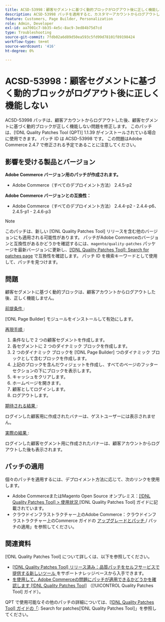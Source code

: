```yaml
---
title: ACSD-53998：顧客セグメントに基づく動的ブロックがログアウト後に正しく機能しない
description: ACSD-53998 パッチを適用すると、カスタマーアカウントからログアウトした後、カスタマーセグメントに基づく動的ブロックが正しく機能しないAdobe Commerceの問題を修正できます。
feature: Customers, Page Builder, Personalization
role: Admin, Developer
exl-id: aa7001c7-bb35-4e5c-8ac9-3ed84b75d7cd
type: Troubleshooting
source-git-commit: 7fdb02a6d89d50ea593c5fd99d78101f89198424
workflow-type: tm+mt
source-wordcount: '416'
ht-degree: 0%

---
```


# ACSD-53998：顧客セグメントに基づく動的ブロックがログアウト後に正しく機能しない

ACSD-53998 パッチは、顧客アカウントからログアウトした後、顧客セグメントに基づく動的ブロックが正しく機能しない問題を修正します。 このパッチは、[!DNL Quality Patches Tool (QPT)] 1.1.39 がインストールされている場合に使用できます。 パッチ ID は ACSD-53998 です。 この問題はAdobe Commerce 2.4.7 で修正される予定であることに注意してください。

## 影響を受ける製品とバージョン

**Adobe Commerce バージョン用のパッチが作成されます。**

* Adobe Commerce（すべてのデプロイメント方法） 2.4.5-p2

**Adobe Commerce バージョンとの互換性：**

* Adobe Commerce（すべてのデプロイメント方法） 2.4.4-p2 - 2.4.4-p6、2.4.5-p1 - 2.4.6-p3

>[!NOTE]
>
>このパッチは、新しい [!DNL Quality Patches Tool] リリースを含む他のバージョンにも適用される可能性があります。 パッチがAdobe Commerceのバージョンと互換性があるかどうかを確認するには、`magento/quality-patches` パッケージを最新バージョンに更新し、[[!DNL Quality Patches Tool]: Search for patches page](https://experienceleague.adobe.com/tools/commerce-quality-patches/index.html?lang=ja) で互換性を確認します。 パッチ ID を検索キーワードとして使用して、パッチを見つけます。

## 問題

顧客セグメントに基づく動的ブロックは、顧客アカウントからログアウトした後、正しく機能しません。

<u> 前提条件 </u>:

[!DNL Page Builder] モジュールをインストールして有効にします。

<u> 再現手順 </u>:

1. 条件なしで 2 つの顧客セグメントを作成します。
1. 各セグメントに 2 つのダイナミック ブロックを作成します。
1. 2 つのダイナミック ブロックを [!DNL Page Builder] つのダイナミック ブロックとして含むブロックを作成します。
1. 上記のブロックを含んだウィジェットを作成し、すべてのページのフッターセクションの下にブロックを表示します。
1. キャッシュをクリアします。
1. ホームページを開きます。
1. 顧客としてログインします。
1. ログアウトします。

<u> 期待される結果 </u>:

ログインした顧客用に作成されたバナーは、ゲストユーザーには表示されません。

<u> 実際の結果 </u>:

ログインした顧客セグメント用に作成されたバナーは、顧客アカウントからログアウトした後も表示されます。

## パッチの適用

個々のパッチを適用するには、デプロイメント方法に応じて、次のリンクを使用します。

* Adobe CommerceまたはMagento Open Source オンプレミス：[[!DNL Quality Patches Tool] > 使用状況 ](/help/tools/quality-patches-tool/usage.md) [!DNL Quality Patches Tool] ガイドに記載されています。
* クラウドインフラストラクチャー上のAdobe Commerce：クラウドインフラストラクチャー上のCommerce ガイドの [ アップグレードとパッチ ](https://experienceleague.adobe.com/docs/commerce-cloud-service/user-guide/develop/upgrade/apply-patches.html?lang=ja)/ パッチの適用」を参照してください。

## 関連資料

[!DNL Quality Patches Tool] について詳しくは、以下を参照してください。

* [[!DNL Quality Patches Tool]  リリース済み：品質パッチをセルフサービスで提供する新しいツール ](https://experienceleague.adobe.com/ja/docs/commerce-operations/tools/quality-patches-tool/quality-patches-tool-to-self-serve-quality-patches) をサポートナレッジベースから入手できます。
* [ を使用して、Adobe Commerceの問題にパッチが適用できるかどうかを確認します  [!DNL Quality Patches Tool]](/help/tools/quality-patches-tool/patches-available-in-qpt/check-patch-for-magento-issue-with-magento-quality-patches.md) （[!UICONTROL Quality Patches Tool] ガイド）。


QPT で使用可能なその他のパッチの詳細については、[[!DNL Quality Patches Tool] ガイドの「](https://experienceleague.adobe.com/tools/commerce-quality-patches/index.html?lang=ja): Search for patches[!DNL Quality Patches Tool]」を参照してください。
